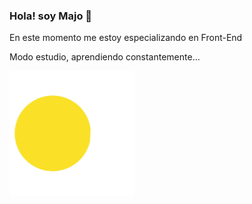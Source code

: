 ### Hola! soy Majo 👋

<p>En este momento me estoy especializando en Front-End</p>
<p>Modo estudio, aprendiendo constantemente...</p>
<img src="pacman.gif" width="200px"> 

<!--
**majolagos/majolagos** is a ✨ _special_ ✨ repository because its `README.md` (this file) appears on your GitHub profile.

Here are some ideas to get you started:

- 🔭 I’m currently working on ...
- 🌱 I’m currently learning ...
- 👯 I’m looking to collaborate on ...
- 🤔 I’m looking for help with ...
- 💬 Ask me about ...
- 📫 How to reach me: ...
- 😄 Pronouns: ...
- ⚡ Fun fact: ...
-->
